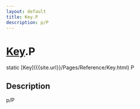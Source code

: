 ```yaml
---
layout: default
title: Key.P
description: p/P
---
```

# [Key]({{site.url}}/Pages/Reference/Key.html).P

<div class='signature' markdown='1'>
static [Key]({{site.url}}/Pages/Reference/Key.html) P
</div>

## Description
p/P


